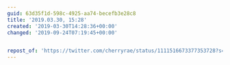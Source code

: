 ```yaml
---
guid: 63d35f1d-598c-4925-aa74-becefb3e28c8
title: '2019.03.30, 15:28'
created: '2019-03-30T14:28:36+00:00'
changed: '2019-09-24T07:19:45+00:00'


repost_of: 'https://twitter.com/cherryrae/status/1111516673377353728?s=19'
---
```


